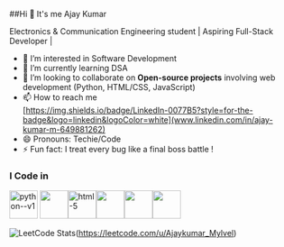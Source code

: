 ##Hi 👋 It's me Ajay Kumar

Electronics & Communication Engineering student | Aspiring Full-Stack Developer |

- 👀 I’m interested in Software Development
- 🌱 I’m currently learning DSA
- 💞️ I’m looking to collaborate on **Open-source projects** involving web development (Python, HTML/CSS, JavaScript)
- 📫 How to reach me 
<br>[https://img.shields.io/badge/LinkedIn-0077B5?style=for-the-badge&logo=linkedin&logoColor=white](www.linkedin.com/in/ajay-kumar-m-649881262)
- 😄 Pronouns: Techie/Code
- ⚡ Fun fact: I treat every bug like a final boss battle !

### I Code in 
<img width="50" height="50" src="https://img.icons8.com/color/48/python--v1.png" alt="python--v1"/> <img height="50" width="50" src="https://img.icons8.com/color/48/000000/c-programming.png" /><img width="50" height="50" src="https://img.icons8.com/arcade/50/html-5.png" alt="html-5"/><img height="50" width="50" src="https://img.icons8.com/color/48/000000/css3.png" /><img height="50" width="50" src="https://img.icons8.com/color/48/000000/javascript.png"/><img height="50" width="50" src="https://img.icons8.com/color/48/000000/mysql-logo.png"/>

![LeetCode Stats](https://leetcard.jacoblin.cool/Ajaykumar_Mylvel?theme=dark&font=Manjari)(https://leetcode.com/u/Ajaykumar_Mylvel)
